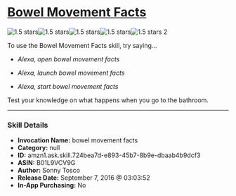 # [Bowel Movement Facts](http://alexa.amazon.com/#skills/amzn1.ask.skill.724bea7d-e893-45b7-8b9e-dbaab4b9dcf3)
![1.5 stars](../../images/ic_star_black_18dp_1x.png)![1.5 stars](../../images/ic_star_half_black_18dp_1x.png)![1.5 stars](../../images/ic_star_border_black_18dp_1x.png)![1.5 stars](../../images/ic_star_border_black_18dp_1x.png)![1.5 stars](../../images/ic_star_border_black_18dp_1x.png) 2

To use the Bowel Movement Facts skill, try saying...

* *Alexa, open bowel movement facts*

* *Alexa, launch bowel movement facts*

* *Alexa, start bowel movement facts*

Test your knowledge on what happens when you go to the bathroom.

***

### Skill Details

* **Invocation Name:** bowel movement facts
* **Category:** null
* **ID:** amzn1.ask.skill.724bea7d-e893-45b7-8b9e-dbaab4b9dcf3
* **ASIN:** B01L9VCV9G
* **Author:** Sonny Tosco
* **Release Date:** September 7, 2016 @ 03:03:52
* **In-App Purchasing:** No
